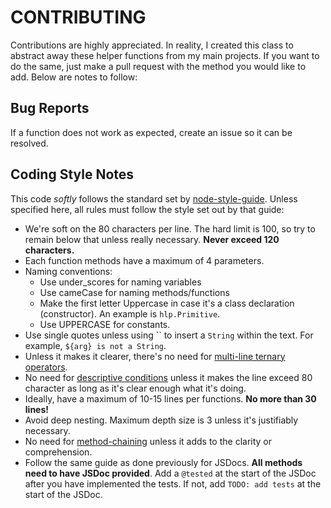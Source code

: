 # CONTRIBUTING

Contributions are highly appreciated. In reality, I created this class to abstract away these helper functions from my main projects. If you want to do the same, just make a pull request with the method you would like to add. Below are notes to follow:

## Bug Reports

If a function does not work as expected, create an issue so it can be resolved. 

## Coding Style Notes

This code *softly* follows the standard set by [node-style-guide](https://github.com/felixge/node-style-guide). Unless specified here, all rules must follow the style set out by that guide:
- We're soft on the 80 characters per line. The hard limit is 100, so try to remain below that unless really necessary. **Never exceed 120 characters.**
- Each function methods have a maximum of 4 parameters.
- Naming conventions:
    - Use under\_scores for naming variables
    - Use cameCase for naming methods/functions
    - Make the first letter Uppercase in case it's a class declaration (constructor). An example is `hlp.Primitive`.
    - Use UPPERCASE for constants.
- Use single quotes unless using \`\` to insert a `String` within the text. For example, ``${arg} is not a String``.
- Unless it makes it clearer, there's no need for [multi-line ternary operators](https://github.com/felixge/node-style-guide#use-multi-line-ternary-operator).
- No need for [descriptive conditions](https://github.com/felixge/node-style-guide#use-descriptive-conditions) unless it makes the line exceed 80 character as long as it's clear enough what it's doing.
- Ideally, have a maximum of 10-15 lines per functions. **No more than 30 lines!** 
- Avoid deep nesting. Maximum depth size is 3 unless it's justifiably necessary.
- No need for [method-chaining](https://github.com/felixge/node-style-guide#method-chaining) unless it adds to the clarity or comprehension. 
- Follow the same guide as done previously for JSDocs. **All methods need to have JSDoc provided**. Add a `@tested` at the start of the JSDoc after you have implemented the tests. If not, add  `TODO: add tests` at the start of the JSDoc.
